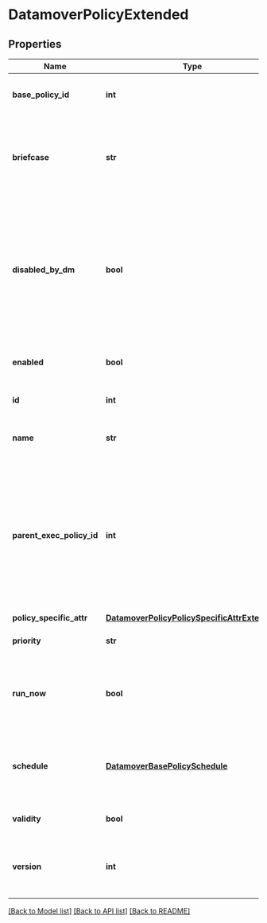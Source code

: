 # DatamoverPolicyExtended

## Properties
Name | Type | Description | Notes
------------ | ------------- | ------------- | -------------
**base_policy_id** | **int** | Policy ID associated with this job. | [optional] 
**briefcase** | **str** | An opaque container for storing additional data in this object, e.g. key-value pairs | [optional] 
**disabled_by_dm** | **bool** | This flag indicates if policy has been disabled by the datamover system. This flag is set to true when a job for the given policy is cancelled | [optional] 
**enabled** | **bool** | True: policy is enabled, False: otherwise. | 
**id** | **int** | The unique policy identifier. | [optional] 
**name** | **str** | A user provided policy name. | 
**parent_exec_policy_id** | **int** | If a valid policy ID, then a job for this policy will be scheduled immediately after the parent policy job completes. This is optional field | [optional] 
**policy_specific_attr** | [**DatamoverPolicyPolicySpecificAttrExtended**](DatamoverPolicyPolicySpecificAttrExtended.md) |  | [optional] 
**priority** | **str** | The relative priority of the policy. | 
**run_now** | **bool** | Execute the policy immediately instead of waiting for it to run as scheduled. | [optional] 
**schedule** | [**DatamoverBasePolicySchedule**](DatamoverBasePolicySchedule.md) | The schedule of the policy- start time, recurrence, specific date-times. | [optional] 
**validity** | **bool** | Whether the policy is valid. | [optional] 
**version** | **int** | Version number of the config store when this object was edited. | [optional] 

[[Back to Model list]](../README.md#documentation-for-models) [[Back to API list]](../README.md#documentation-for-api-endpoints) [[Back to README]](../README.md)


